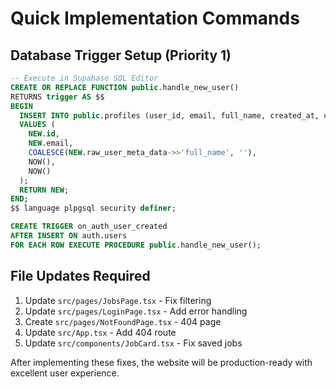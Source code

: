 # Quick Implementation Commands

## Database Trigger Setup (Priority 1)

```sql
-- Execute in Supabase SQL Editor
CREATE OR REPLACE FUNCTION public.handle_new_user()
RETURNS trigger AS $$
BEGIN
  INSERT INTO public.profiles (user_id, email, full_name, created_at, updated_at)
  VALUES (
    NEW.id,
    NEW.email,
    COALESCE(NEW.raw_user_meta_data->>'full_name', ''),
    NOW(),
    NOW()
  );
  RETURN NEW;
END;
$$ language plpgsql security definer;

CREATE TRIGGER on_auth_user_created
AFTER INSERT ON auth.users
FOR EACH ROW EXECUTE PROCEDURE public.handle_new_user();
```

## File Updates Required

1. Update `src/pages/JobsPage.tsx` - Fix filtering
2. Update `src/pages/LoginPage.tsx` - Add error handling  
3. Create `src/pages/NotFoundPage.tsx` - 404 page
4. Update `src/App.tsx` - Add 404 route
5. Update `src/components/JobCard.tsx` - Fix saved jobs

After implementing these fixes, the website will be production-ready with excellent user experience.